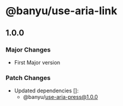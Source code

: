 # @banyu/use-aria-link

## 1.0.0

### Major Changes

- First Major version

### Patch Changes

- Updated dependencies []:
  - @banyu/use-aria-press@1.0.0
